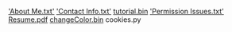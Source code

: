 ['About Me.txt'](2)         ['Contact Info.txt'](3)
[tutorial.bin](18)           ['Permission Issues.txt'](0)
[Resume.pdf](4)             [changeColor.bin](8)
cookies.py
